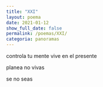 ```yaml
---
title: "XXI"
layout: poema
date: 2021-01-12
show_full_date: false
permalink: /poemas/XXI/
categoria: panoramas
---
```

controla tu mente
vive en el presente

planea
no vivas

se
no seas
